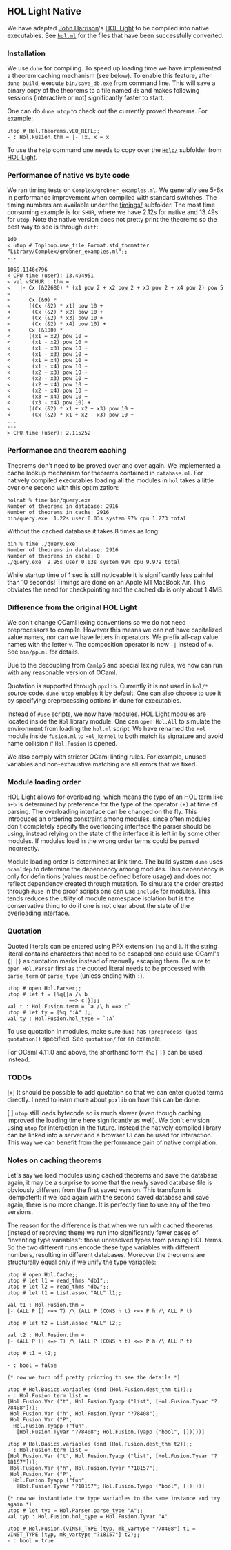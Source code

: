 ## HOL Light Native

We have adapted [John Harrison](http://www.cl.cam.ac.uk/~jrh13/)'s [HOL Light](https://github.com/jrh13/hol-light) to
be compiled into native executables.  See [```hol.ml```](https://github.com/jrh13/hol-light/blob/6a2d07bf531330c6e8afdf65431ea992a744f085/hol.ml#L166) for the files that have been successfully converted.

### Installation

We use ```dune``` for compiling. To speed up loading time we have implemented a theorem caching mechanism (see below). To enable this feature, after ```dune build```, execute ```bin/save_db.exe``` from command line. This will save a binary copy of the theorems to a file named ```db``` and makes following sessions (interactive or not) significantly faster to start.

One can do ```dune utop``` to check out the currently proved theorems. For example:
```
utop # Hol.Theorems.vEQ_REFL;;
- : Hol.Fusion.thm = |- !x. x = x
```
To use the ```help``` command one needs to copy over the [```Help/```](https://github.com/jrh13/hol-light/tree/master/Help) subfolder from [HOL Light](https://github.com/jrh13/hol-light).

### Performance of native vs byte code

We ran timing tests on ```Complex/grobner_examples.ml```. We generally see 5-6x in performance improvement when compiled with standard switches. The timing numbers are available under the [timings/](https://github.com/htzh/holnat/tree/master/timings) subfolder. The most time consuming example is for ```SHUR```, where we have 2.12s for native and 13.49s for ```utop```. Note the native version does not pretty print the theorems so the best way to see is through ```diff```:

```
1d0
< utop # Toploop.use_file Format.std_formatter "Library/Complex/grobner_examples.ml";;
...

1069,1146c796
< CPU time (user): 13.494951
< val vSCHUR : thm =
<   |- Cx (&22680) * (x1 pow 2 + x2 pow 2 + x3 pow 2 + x4 pow 2) pow 5 =
<      Cx (&9) *
<      ((Cx (&2) * x1) pow 10 +
<       (Cx (&2) * x2) pow 10 +
<       (Cx (&2) * x3) pow 10 +
<       (Cx (&2) * x4) pow 10) +
<      Cx (&180) *
<      ((x1 + x2) pow 10 +
<       (x1 - x2) pow 10 +
<       (x1 + x3) pow 10 +
<       (x1 - x3) pow 10 +
<       (x1 + x4) pow 10 +
<       (x1 - x4) pow 10 +
<       (x2 + x3) pow 10 +
<       (x2 - x3) pow 10 +
<       (x2 + x4) pow 10 +
<       (x2 - x4) pow 10 +
<       (x3 + x4) pow 10 +
<       (x3 - x4) pow 10) +
<      ((Cx (&2) * x1 + x2 + x3) pow 10 +
<       (Cx (&2) * x1 + x2 - x3) pow 10 +
...
---
> CPU time (user): 2.115252
```
### Performance and theorem caching

Theorems don't need to be proved over and over again. We implemented a cache lookup mechanism for theorems contained in ```database.ml```. For natively compiled executables loading all the modules in ```hol``` takes a little over one second with this optimization:

```
holnat % time bin/query.exe
Number of theorems in database: 2916
Number of theorems in cache: 2916
bin/query.exe  1.22s user 0.03s system 97% cpu 1.273 total
```

Without the cached database it takes 8 times as long:
```
bin % time ./query.exe
Number of theorems in database: 2916
Number of theorems in cache: 0
./query.exe  9.95s user 0.03s system 99% cpu 9.979 total
```

While startup time of 1 sec is still noticeable it is significantly less painful than 10 seconds! Timings are done on an Apple M1 MacBook Air. This obviates the need for checkpointing and the cached db is only about 1.4MB.

### Difference from the original HOL Light

We don't change OCaml lexing conventions so we do not need preprocessors to compile. However this means we can not have capitalized value names, nor can we have letters in operators.
We prefix all-cap value names with the letter ```v```. The composition operator is now ```-|``` instead of ```o```. See ```bin/pp.ml``` for details.

Due to the decoupling from ```Camlp5``` and special lexing rules, we now can run with any reasonable version of OCaml.

Quotation is supported through ```ppxlib```. Currently it is not used in ```hol/*``` source code. ```dune utop``` enables it by default. One can also choose to use it by specifying preprocessing options in dune for executables.

Instead of ```#use``` scripts, we now have modules. HOL Light modules are located inside the ```Hol``` library module. One can ```open Hol.All``` to simulate the environment from loading the ```hol.ml``` script. We have renamed the ```Hol``` module inside ```fusion.ml``` to ```Hol_kernel``` to both match its signature and avoid name collision if ```Hol.Fusion``` is opened.

We also comply with stricter OCaml linting rules. For example, unused variables and non-exhaustive matching are all errors that we fixed.

### Module loading order

HOL Light allows for overloading, which means the type of an HOL term like ````a+b```` is determined by preference for the type of the operator ```(+)``` at time of parsing. The overloading interface can be changed on the fly. This introduces an ordering constraint among modules, since often modules don't completely specify the overloading interface the parser should be using, instead relying on the state of the interface it is left in by some other modules. If modules load in the wrong order terms could be parsed incorrectly.

Module loading order is determined at link time. The build system ```dune``` uses ```ocamldep``` to determine the dependency among modules. This dependency is only for definitions (values must be defined before usage) and does not reflect dependency created through mutation. To simulate the order created through ```#use``` in the proof scripts one can use ```include``` for modules. This tends reduces the utility of module namespace isolation but is the conservative thing to do if one is not clear about the state of the overloading interface.

### Quotation

Quoted literals can be entered using PPX extension ```[%q``` and ```]```. If the string literal contains characters that need to be escaped one could use OCaml's ```{|``` ```|}``` as quotation marks instead of manually escaping them. Be sure to ```open Hol.Parser``` first as the quoted literal needs to be processed with ```parse_term``` or ```parse_type``` (unless ending with ```:```).

```
utop # open Hol.Parser;;
utop # let t = [%q{|a /\ b
                    ==> c|}];;
val t : Hol.Fusion.term = `a /\ b ==> c`
utop # let ty = [%q ":A" ];;
val ty : Hol.Fusion.hol_type = `:A`
```

To use quotation in modules, make sure ```dune``` has ```(preprocess (pps quotation))``` specified. See ```quotation/``` for an example.

For OCaml 4.11.0 and above, the shorthand form ```{%q|``` ```|}``` can be used instead.

### TODOs

[x] It should be possible to add quotation so that we can enter quoted terms directly. I need to learn more about ```ppxlib``` on how this can be done. 

[ ] ```utop``` still loads bytecode so is much slower (even though caching improved the loading time here significantly as well). We don't envision using ```utop``` for interaction in the future. Instead
the natively compiled library can be linked into a server and a browser UI can be used for interaction. This way we can benefit from the performance gain of native compilation.

### Notes on caching theorems

Let's say we load modules using cached theorems and save the database again, it may be a surprise to some that the newly saved database file is obviously different from the first saved version. This transform is idempotent: if we load again with the second saved database and save again, there is no more change. It is perfectly fine to use any of the two versions.

The reason for the difference is that when we run with cached theorems (instead of reproving them) we run into significantly fewer cases of "inventing type variables": those unresolved types from parsing HOL terms. So the two different runs encode these type variables with different numbers, resulting in different databases. Moreover the theorems are structurally equal only if we unify the type variables:

```
utop # open Hol.Cache;;
utop # let l1 = read_thms "db1";;
utop # let l2 = read_thms "db2";;
utop # let t1 = List.assoc "ALL" l1;;

val t1 : Hol.Fusion.thm =
|- (ALL P [] <=> T) /\ (ALL P (CONS h t) <=> P h /\ ALL P t)

utop # let t2 = List.assoc "ALL" l2;;

val t2 : Hol.Fusion.thm =
|- (ALL P [] <=> T) /\ (ALL P (CONS h t) <=> P h /\ ALL P t)

utop # t1 = t2;;

- : bool = false

(* now we turn off pretty printing to see the details *)

utop # Hol.Basics.variables (snd (Hol.Fusion.dest_thm t1));;
- : Hol.Fusion.term list =
[Hol.Fusion.Var ("t", Hol.Fusion.Tyapp ("list", [Hol.Fusion.Tyvar "?78408"]));
 Hol.Fusion.Var ("h", Hol.Fusion.Tyvar "?78408");
 Hol.Fusion.Var ("P",
  Hol.Fusion.Tyapp ("fun",
   [Hol.Fusion.Tyvar "?78408"; Hol.Fusion.Tyapp ("bool", [])]))]

utop # Hol.Basics.variables (snd (Hol.Fusion.dest_thm t2));;
- : Hol.Fusion.term list =
[Hol.Fusion.Var ("t", Hol.Fusion.Tyapp ("list", [Hol.Fusion.Tyvar "?18157"]));
 Hol.Fusion.Var ("h", Hol.Fusion.Tyvar "?18157");
 Hol.Fusion.Var ("P",
  Hol.Fusion.Tyapp ("fun",
   [Hol.Fusion.Tyvar "?18157"; Hol.Fusion.Tyapp ("bool", [])]))]

(* now we instantiate the type variables to the same instance and try again *)
utop # let typ = Hol.Parser.parse_type "A";;
val typ : Hol.Fusion.hol_type = Hol.Fusion.Tyvar "A"

utop # Hol.Fusion.(vINST_TYPE [typ, mk_vartype "?78408"] t1 = vINST_TYPE [typ, mk_vartype "?18157"] t2);;
- : bool = true
```
